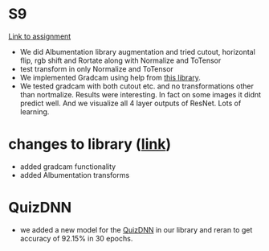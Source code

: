 # S9

[Link to assignment](https://github.com/abhinavdayal/EVA4/blob/master/S9/EVA04_S9_Resnet18_Albumentations_Gradcam.ipynb)
* We did Albumentation library augmentation and tried cutout, horizontal flip, rgb shift and Rortate along with Normalize and ToTensor
* test transform in only Normalize and ToTensor
* We implemented Gradcam using help from [this library](https://github.com/kazuto1011/grad-cam-pytorch).
* We tested gradcam with both cutout etc. and no transformations other than nortmalize. Results were interesting. In fact on some images it didnt predict well. And we visualize all 4 layer outputs of ResNet. Lots of learning.

# changes to library ([link](https://github.com/abhinavdayal/EVA4/tree/master/S9/EVA4))

* added gradcam functionality
* added Albumentation transforms


# QuizDNN
* we added a new model for the [QuizDNN](https://github.com/abhinavdayal/EVA4/blob/master/S9/EVA4/eva4models/QuizDNN.py) in our library and reran to get accuracy of 92.15% in 30 epochs.

